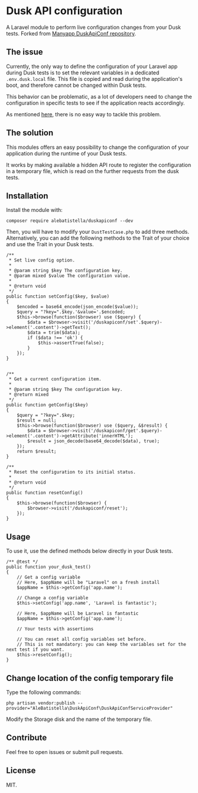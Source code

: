 # Dusk API configuration

A Laravel module to perform live configuration changes from your Dusk tests.
Forked from [Manyapp DuskApiConf repository](https://github.com/manyapp/duskapiconf).

## The issue

Currently, the only way to define the configuration of your Laravel app during
Dusk tests is to set the relevant variables in a dedicated `.env.dusk.local`
file. This file is copied and read during the application's boot, and therefore
cannot be changed within Dusk tests.

This behavior can be problematic, as a lot of developers need to change the
configuration in specific tests to see if the application reacts accordingly.

As mentioned [here](https://github.com/laravel/dusk/issues/599), there is no
easy way to tackle this problem.

## The solution

This modules offers an easy possibility to change the configuration of your
application during the runtime of your Dusk tests.

It works by making available a hidden API route to register the configuration in
a temporary file, which is read on the further requests from the dusk tests.

## Installation

Install the module with:

```
composer require alebatistella/duskapiconf --dev
```

Then, you will have to modify your `DustTestCase.php` to add three methods.
Alternatively, you can add the following methods to the Trait of your choice and
use the Trait in your Dusk tests.

```
/**
 * Set live config option.
 *
 * @param string $key The configuration key.
 * @param mixed $value The configuration value.
 *
 * @return void
 */
public function setConfig($key, $value)
{
    $encoded = base64_encode(json_encode($value));
    $query = "?key=".$key.'&value='.$encoded;
    $this->browse(function($browser) use ($query) {
        $data = $browser->visit('/duskapiconf/set'.$query)->element('.content')->getText();
        $data = trim($data);
        if ($data !== 'ok') {
            $this->assertTrue(false);
        }
    });
}


/**
 * Get a current configuration item.
 *
 * @param string $key The configuration key.
 * @return mixed
 */
public function getConfig($key)
{
    $query = "?key=".$key;
    $result = null;
    $this->browse(function($browser) use ($query, &$result) {
        $data = $browser->visit('/duskapiconf/get'.$query)->element('.content')->getAttribute('innerHTML');
        $result = json_decode(base64_decode($data), true);
    });
    return $result;
}

/**
 * Reset the configuration to its initial status.
 *
 * @return void
 */
public function resetConfig()
{
    $this->browse(function($browser) {
        $browser->visit('/duskapiconf/reset');
    });
}

```

## Usage

To use it, use the defined methods below directly in your Dusk tests.

```
/** @test */
public function your_dusk_test()
{
    // Get a config variable
    // Here, $appName will be "Laravel" on a fresh install
    $appName = $this->getConfig('app.name');

    // Change a config variable
    $this->setConfig('app.name', 'Laravel is fantastic');

    // Here, $appName will be Laravel is fantastic
    $appName = $this->getConfig('app.name');

    // Your tests with assertions

    // You can reset all config variables set before.
    // This is not mandatory: you can keep the variables set for the next test if you want.
    $this->resetConfig();
}
```

## Change location of the config temporary file

Type the following commands:

```
php artisan vendor:publish --provider="AleBatistella\DuskApiConf\DuskApiConfServiceProvider"
```

Modify the Storage disk and the name of the temporary file.

## Contribute

Feel free to open issues or submit pull requests.

## License

MIT.
